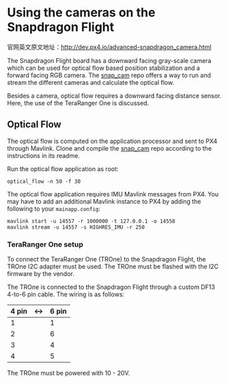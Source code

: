 # Using the cameras on the Snapdragon Flight

官网英文原文地址：http://dev.px4.io/advanced-snapdragon_camera.html

The Snapdragon Flight board has a downward facing gray-scale camera which can be used for optical flow based position stabilization and a forward facing RGB camera. The [snap_cam](https://github.com/PX4/snap_cam) repo offers a way to run and stream the different cameras and calculate the optical flow.

Besides a camera, optical flow requires a downward facing distance sensor. Here, the use of the TeraRanger One is discussed.

## Optical Flow
The optical flow is computed on the application processor and sent to PX4 through Mavlink.
Clone and compile the [snap_cam](https://github.com/PX4/snap_cam) repo according to the instructions in its readme.

Run the optical flow application as root:
```
optical_flow -n 50 -f 30
```

The optical flow application requires IMU Mavlink messages from PX4. You may have to add an additional Mavlink instance to PX4 by adding the following to your `mainapp.config`:
```
mavlink start -u 14557 -r 1000000 -t 127.0.0.1 -o 14558
mavlink stream -u 14557 -s HIGHRES_IMU -r 250
```

### TeraRanger One setup
To connect the TeraRanger One (TROne) to the Snapdragon Flight, the TROne I2C adapter must be used. The TROne must be flashed with the I2C firmware by the vendor.

The TROne is connected to the Snapdragon Flight through a custom DF13 4-to-6 pin cable. The wiring is as follows:

| 4 pin | <-> | 6 pin |
| -- | -- | -- |
| 1 |  | 1 |
| 2 |  | 6 |
| 3 |  | 4 |
| 4 |  | 5 |

The TROne must be powered with 10 - 20V.
